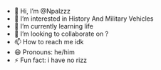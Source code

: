 - 👋 Hi, I’m @Npalzzz
- 👀 I’m interested in History And Military Vehicles
- 🌱 I’m currently learning life
- 💞️ I’m looking to collaborate on ?
- 📫 How to reach me idk
- 😄 Pronouns: he/him
- ⚡ Fun fact: i have no rizz

<!---
Npalzzz/Npalzzz is a ✨ special ✨ repository because its `README.md` (this file) appears on your GitHub profile.
You can click the Preview link to take a look at your changes.
--->
